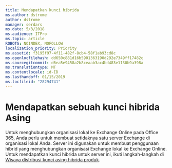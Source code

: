 ```yaml
---
title: Mendapatkan kunci hibrida
ms.author: dstrome
author: dstrome
manager: serdars
ms.date: 5/3/2018
ms.audience: ITPro
ms.topic: article
ROBOTS: NOINDEX, NOFOLLOW
localization_priority: Priority
ms.assetid: f3195f97-4f11-482f-8cb4-58f1ab93cd8c
ms.openlocfilehash: dd650c881d16b5901363190d292e7349ff17482c
ms.sourcegitcommit: d6ea5e9458a2b8ceaab3ac4bd483e1130b9a398a
ms.translationtype: MT
ms.contentlocale: id-ID
ms.lasthandoff: 01/15/2019
ms.locfileid: "28294741"
---
```

# <a name="getting-an-exchange-hybrid-key"></a>Mendapatkan sebuah kunci hibrida Asing

Untuk menghubungkan organisasi lokal ke Exchange Online pada Office 365, Anda perlu untuk membuat setidaknya satu server Exchange di organisasi lokal Anda. Server ini digunakan untuk membuat penggunaan hibrid yang menghubungkan organisasi Exchange lokal ke Exchange Online. Untuk mendapatkan kunci hibrida untuk server ini, ikuti langkah-langkah di [Wisaya distribusi kunci asing hibrida produk](http://aka.ms/hybridkey).
  

